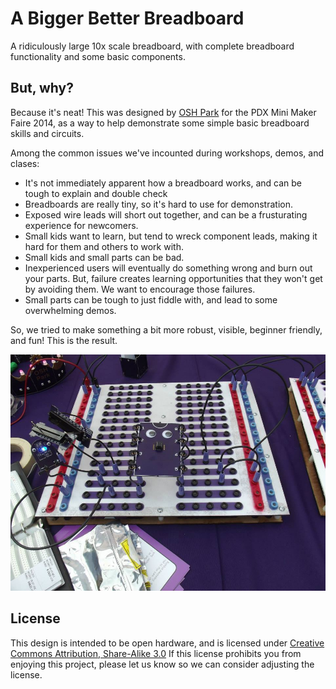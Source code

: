 A Bigger Better Breadboard
===========================
A ridiculously large 10x scale breadboard, with complete breadboard functionality and some basic components.

But, why?
---------
Because it's neat! This was designed by [OSH Park](https://oshpark.com) for the PDX Mini Maker Faire 2014, as a way to help demonstrate
some simple basic breadboard skills and circuits. 

Among the common issues we've incounted during workshops, demos, and clases:
- It's not immediately apparent how a breadboard works, and can be tough to explain and double check
- Breadboards are really tiny, so it's hard to use for demonstration.
- Exposed wire leads will short out together, and can be a frusturating experience for newcomers.
- Small kids want to learn, but tend to wreck component leads, making it hard for them and others to work with. 
- Small kids and small parts can be bad. 
- Inexperienced users will eventually do something wrong and burn out your parts. But, failure creates learning opportunities that they won't get by avoiding them. We want to encourage those failures. 
- Small parts can be tough to just fiddle with, and lead to some overwhelming demos.

So, we tried to make something a bit more robust, visible, beginner friendly, and fun! This is the result.

![Bigger Better Breadboard: 100% more googly](./breadboard.jpg)






License
--------
This design is intended to be open hardware, and is licensed under [Creative Commons Attribution, Share-Alike 3.0](http://creativecommons.org/licenses/by-sa/3.0/)
If this license prohibits you from enjoying this project, please let us know so we can consider adjusting the license. 
